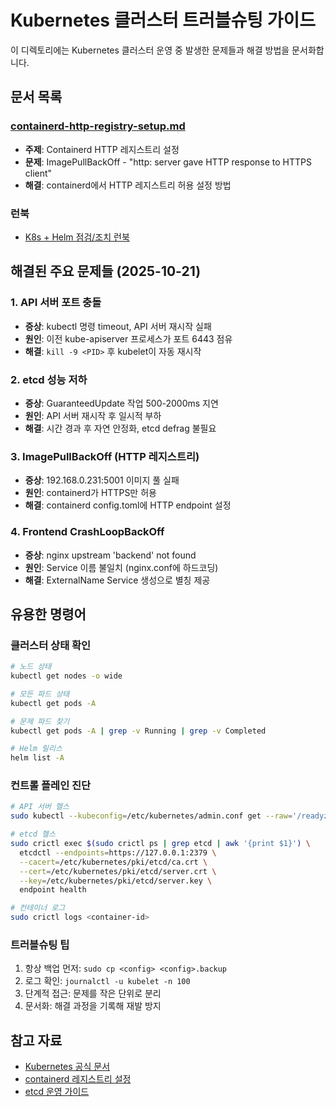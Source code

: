 # Kubernetes 클러스터 트러블슈팅 가이드

이 디렉토리에는 Kubernetes 클러스터 운영 중 발생한 문제들과 해결 방법을 문서화합니다.

## 문서 목록

### [containerd-http-registry-setup.md](./containerd-http-registry-setup.md)
- **주제**: Containerd HTTP 레지스트리 설정
- **문제**: ImagePullBackOff - "http: server gave HTTP response to HTTPS client"
- **해결**: containerd에서 HTTP 레지스트리 허용 설정 방법

### 런북
- [K8s + Helm 점검/조치 런북](../runbooks/k8s-helm-runbook.md)

## 해결된 주요 문제들 (2025-10-21)

### 1. API 서버 포트 충돌
- **증상**: kubectl 명령 timeout, API 서버 재시작 실패
- **원인**: 이전 kube-apiserver 프로세스가 포트 6443 점유
- **해결**: `kill -9 <PID>` 후 kubelet이 자동 재시작

### 2. etcd 성능 저하
- **증상**: GuaranteedUpdate 작업 500-2000ms 지연
- **원인**: API 서버 재시작 후 일시적 부하
- **해결**: 시간 경과 후 자연 안정화, etcd defrag 불필요

### 3. ImagePullBackOff (HTTP 레지스트리)
- **증상**: 192.168.0.231:5001 이미지 풀 실패
- **원인**: containerd가 HTTPS만 허용
- **해결**: containerd config.toml에 HTTP endpoint 설정

### 4. Frontend CrashLoopBackOff
- **증상**: nginx upstream 'backend' not found
- **원인**: Service 이름 불일치 (nginx.conf에 하드코딩)
- **해결**: ExternalName Service 생성으로 별칭 제공

## 유용한 명령어

### 클러스터 상태 확인
```bash
# 노드 상태
kubectl get nodes -o wide

# 모든 파드 상태
kubectl get pods -A

# 문제 파드 찾기
kubectl get pods -A | grep -v Running | grep -v Completed

# Helm 릴리스
helm list -A
```

### 컨트롤 플레인 진단
```bash
# API 서버 헬스
sudo kubectl --kubeconfig=/etc/kubernetes/admin.conf get --raw='/readyz?verbose'

# etcd 헬스
sudo crictl exec $(sudo crictl ps | grep etcd | awk '{print $1}') \
  etcdctl --endpoints=https://127.0.0.1:2379 \
  --cacert=/etc/kubernetes/pki/etcd/ca.crt \
  --cert=/etc/kubernetes/pki/etcd/server.crt \
  --key=/etc/kubernetes/pki/etcd/server.key \
  endpoint health

# 컨테이너 로그
sudo crictl logs <container-id>
```

### 트러블슈팅 팁
1. 항상 백업 먼저: `sudo cp <config> <config>.backup`
2. 로그 확인: `journalctl -u kubelet -n 100`
3. 단계적 접근: 문제를 작은 단위로 분리
4. 문서화: 해결 과정을 기록해 재발 방지

## 참고 자료
- [Kubernetes 공식 문서](https://kubernetes.io/docs/)
- [containerd 레지스트리 설정](https://github.com/containerd/containerd/blob/main/docs/cri/registry.md)
- [etcd 운영 가이드](https://etcd.io/docs/v3.5/op-guide/)

